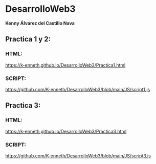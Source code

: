 # DesarrolloWeb3
**Kenny Álvarez del Castillo Nava**
## Practica 1 y 2: 
### HTML:
https://k-enneth.github.io/DesarrolloWeb3/Practica1.html
### SCRIPT:
https://github.com/K-enneth/DesarrolloWeb3/blob/main/JS/script1.js
## Practica 3: 
### HTML:
https://k-enneth.github.io/DesarrolloWeb3/Practica3.html
### SCRIPT:
https://github.com/K-enneth/DesarrolloWeb3/blob/main/JS/script3.js 

